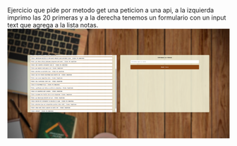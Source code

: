 Ejercicio que pide por metodo get una peticion a una api, a la izquierda imprimo las 20 primeras y a la derecha tenemos un formulario con un input text que agrega a la lista notas.
![image alt](https://github.com/raulalonso1/GET-Y-POST/blob/88424b9da988cb7ef0cd3733a14e83ffc68a0eb1/Screenshot.png)
